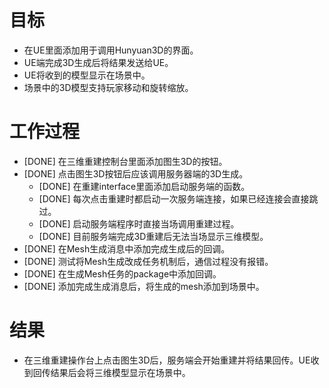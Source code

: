 # 目标
- 在UE里面添加用于调用Hunyuan3D的界面。
- UE端完成3D生成后将结果发送给UE。
- UE将收到的模型显示在场景中。
- 场景中的3D模型支持玩家移动和旋转缩放。

# 工作过程
- [DONE] 在三维重建控制台里面添加图生3D的按钮。
- [DONE] 点击图生3D按钮后应该调用服务器端的3D生成。
	- [DONE] 在重建interface里面添加启动服务端的函数。
	- [DONE] 每次点击重建时都启动一次服务端连接，如果已经连接会直接跳过。
	- [DONE] 启动服务端程序时直接当场调用重建过程。
	- [DONE] 目前服务端完成3D重建后无法当场显示三维模型。
- [DONE] 在Mesh生成消息中添加完成生成后的回调。
- [DONE] 测试将Mesh生成改成任务机制后，通信过程没有报错。
- [DONE] 在生成Mesh任务的package中添加回调。
- [DONE] 添加完成生成消息后，将生成的mesh添加到场景中。

# 结果
- 在三维重建操作台上点击图生3D后，服务端会开始重建并将结果回传。UE收到回传结果后会将三维模型显示在场景中。